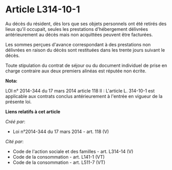 # Article L314-10-1

Au décès du résident, dès lors que ses objets personnels ont été retirés des lieux qu'il occupait, seules les prestations
d'hébergement délivrées antérieurement au décès mais non acquittées peuvent être facturées.

Les sommes perçues d'avance correspondant à des prestations non délivrées en raison du décès sont restituées dans les trente
jours suivant le décès.

Toute stipulation du contrat de séjour ou du document individuel de prise en charge contraire aux deux premiers alinéas est
réputée non écrite.

**Nota:**

LOI n° 2014-344 du 17 mars 2014 article 118 II : L'article L. 314-10-1 est applicable aux contrats conclus antérieurement à
l'entrée en vigueur de la présente loi.

**Liens relatifs à cet article**

_Créé par_:

  - Loi n°2014-344 du 17 mars 2014 - art. 118 (V)

_Cité par_:

  - Code de l'action sociale et des familles - art. L314-14 (V)
  - Code de la consommation - art. L141-1 (VT)
  - Code de la consommation - art. L511-7 (VT)
